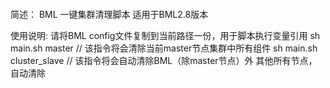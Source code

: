####
简述：
    BML 一键集群清理脚本
    适用于BML2.8版本

使用说明:
    请将BML config文件复制到当前路径一份，用于脚本执行变量引用
    sh main.sh master   // 该指令将会清除当前master节点集群中所有组件
    sh main.sh cluster_slave   // 该指令将会自动清除BML（除master节点）外
其他所有节点，自动清除
